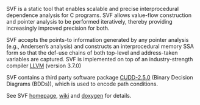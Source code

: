 SVF is a static tool that enables scalable and precise interprocedural dependence analysis for C programs. SVF allows value-flow construction and pointer analysis to be performed iteratively, thereby providing increasingly improved precision for both. 

SVF accepts the points-to information generated by any pointer analysis (e.g., Andersen’s analysis) and constructs an interprocedural memory SSA form so that the def-use chains of both top-level and address-taken variables are captured. SVF is implemented on top of an industry-strength compiler [LLVM](http://llvm.org) (version 3.7.0)

SVF contains a third party software package [CUDD-2.5.0](http://vlsi.colorado.edu/~fabio/CUDD/) (Binary Decision Diagrams (BDDs)), which is used to encode path conditions.

See SVF [homepage](http://unsw-corg.github.io/SVF/), [wiki](https://github.com/unsw-corg/SVF/wiki) and [doxygen](http://www.cse.unsw.edu.au/~corg/svf/doxygen/) for details.




